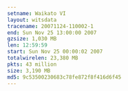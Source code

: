 ```yaml
---
setname: Waikato VI
layout: witsdata
tracename: 20071124-110002-1
end: Sun Nov 25 13:00:00 2007
gzsize: 1,030 MB
len: 12:59:59
start: Sun Nov 25 00:00:02 2007
totalwirelen: 23,380 MB
pkts: 43 million
size: 3,190 MB
md5: 9c53500230683c78fe872f8f416d6f45
---
```

